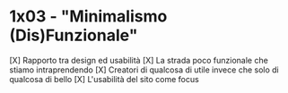 # 1x03 - "Minimalismo (Dis)Funzionale"

[X] Rapporto tra design ed usabilità
    [X] La strada poco funzionale che stiamo intraprendendo
    [X] Creatori di qualcosa di utile invece che solo di qualcosa di bello
[X] L'usabilità del sito come focus